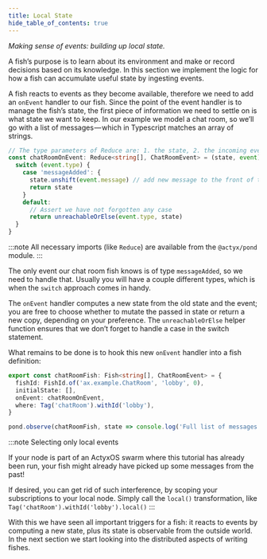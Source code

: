 ```yaml
---
title: Local State
hide_table_of_contents: true
---
```


_Making sense of events: building up local state._

A fish’s purpose is to learn about its environment and make or record decisions based on its knowledge.
In this section we implement the logic for how a fish can accumulate useful state by ingesting events.

A fish reacts to events as they become available, therefore we need to add an `onEvent` handler to our fish.
Since the point of the event handler is to manage the fish’s state, the first piece of information we need to settle on is what state we want to keep.
In our example we model a chat room, so we’ll go with a list of messages — which in Typescript matches an array of strings.

```typescript
// The type parameters of Reduce are: 1. the state, 2. the incoming events
const chatRoomOnEvent: Reduce<string[], ChatRoomEvent> = (state, event) => {
  switch (event.type) {
    case 'messageAdded': {
      state.unshift(event.message) // add new message to the front of the array
      return state
    }
    default:
	  // Assert we have not forgotten any case
      return unreachableOrElse(event.type, state)
  }
}
```

:::note
All necessary imports (like `Reduce`) are available from the `@actyx/pond` module.
:::

The only event our chat room fish knows is of type `messageAdded`, so we need to handle that.
Usually you will have a couple different types, which is when the `switch` approach comes in handy.

The `onEvent` handler computes a new state from the old state and the event; you are free to choose whether to mutate
the passed in state or return a new copy, depending on your preference.  The `unreachableOrElse` helper function
ensures that we don’t forget to handle a case in the switch statement.

What remains to be done is to hook this new `onEvent` handler into a fish definition:

```typescript
export const chatRoomFish: Fish<string[], ChatRoomEvent> = {
  fishId: FishId.of('ax.example.ChatRoom', 'lobby', 0),
  initialState: [],
  onEvent: chatRoomOnEvent,
  where: Tag('chatRoom').withId('lobby'),
}

pond.observe(chatRoomFish, state => console.log('Full list of messages:', state))
```

:::note Selecting only local events

If your node is part of an ActyxOS swarm where this tutorial has already been run, your fish might
already have picked up some messages from the past!

If desired, you can get rid of such interference, by scoping your subscriptions to your local
node. Simply call the `local()` transformation, like `Tag('chatRoom').withId('lobby').local()`
:::

With this we have seen all important triggers for a fish: it reacts to events by computing a new
state, plus its state is observable from the outside world. In the next section we start looking
into the distributed aspects of writing fishes.
